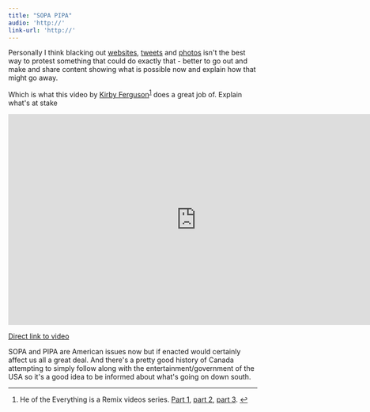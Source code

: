 ```yaml
---
title: "SOPA PIPA"
audio: 'http://'
link-url: 'http://'
---
```

<p>Personally I think blacking out <a href="http://en.wikipedia.org/wiki/U2">websites</a>, <a href="https://twitter.com/ryanbaldwin/status/159671559450132480">tweets</a> and <a href="http://blog.flickr.net/en/2012/01/18/pipa-sopa/">photos</a> isn't the best way to protest something that could do exactly that - better to go out and make and share content showing what is possible now and explain how that might go away.</p>
<p>Which is what this video by <a href="http://vimeo.com/kirbyferguson">Kirby Ferguson</a><sup id="fnref-19991:1"><a href="#fn-19991:1" rel="footnote">1</a></sup> does a great job of. Explain what's at stake</p>
<p><iframe src="http://player.vimeo.com/video/31100268?byline=0&amp;portrait=0" width="759" height="427" frameborder="0" webkitAllowFullScreen mozallowfullscreen allowFullScreen></iframe></p>
<p><a href="http://vimeo.com/31100268">Direct link to video</a></p>
<p>SOPA and PIPA are American issues now but if enacted would certainly affect us all a great deal. And there's a pretty good history of Canada attempting to simply follow along with the entertainment/government of the USA so it's a good idea to be informed about what's going on down south.</p>
<div class="footnotes">
<hr />
<ol>
<li id="fn-19991:1">
He of the Everything is a Remix videos series. <a href="http://vimeo.com/14912890">Part 1</a>, <a href="http://vimeo.com/19447662">part 2</a>, <a href="http://vimeo.com/25380454">part 3</a>.&#160;<a href="#fnref-19991:1" rev="footnote">&#8617;</a>
</li>
</ol>
</div>
